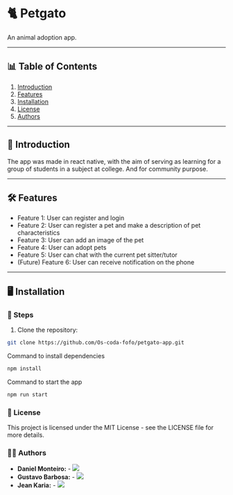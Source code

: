 # 🐈 Petgato

An animal adoption app.

---

## 📊 Table of Contents

1. [Introduction](#introduction)
2. [Features](#features)
3. [Installation](#installation)
4. [License](#license)
5. [Authors](#authors)

---

## 📖 Introduction

The app was made in react native, with the aim of serving as learning for a group of students in a subject at college. And for community purpose.

---

## 🛠️ Features

- Feature 1: User can register and login
- Feature 2: User can register a pet and make a description of pet characteristics
- Feature 3: User can add an image of the pet
- Feature 4: User can adopt pets
- Feature 5: User can chat with the current pet sitter/tutor
- (Future) Feature 6: User can receive notification on the phone
---

## 🖥️ Installation

### 🚀 Steps

1. Clone the repository:
```bash
git clone https://github.com/Os-coda-fofo/petgato-app.git
```

Command to install dependencies
```bash
npm install
```
Command to start the app
```bash
npm run start
```


### 📝 License
This project is licensed under the MIT License - see the LICENSE file for more details.

### 🧑‍💻 Authors

- **Daniel Monteiro:** - <a href="https://www.linkedin.com/in/danielmonteirooo/" target="_blank"><img src="https://img.shields.io/badge/-LinkedIn-%230077B5?style=for-the-badge&logo=linkedin&logoColor=white" target="_blank"></a> 
- **Gustavo Barbosa:** - <a href="https://www.linkedin.com/in/barbosa885/" target="_blank"><img src="https://img.shields.io/badge/-LinkedIn-%230077B5?style=for-the-badge&logo=linkedin&logoColor=white" target="_blank"></a>
- **Jean Karia:** - <a href="https://www.linkedin.com/in/jean-karia/" target="_blank"><img src="https://img.shields.io/badge/-LinkedIn-%230077B5?style=for-the-badge&logo=linkedin&logoColor=white" target="_blank"></a>
